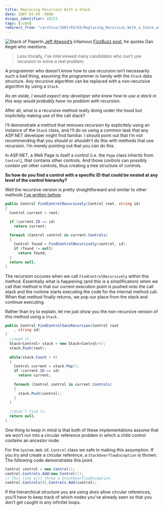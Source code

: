 ```yaml
---
title: Replacing Recursion With a Stack
date: 2007-03-04 -0800
disqus_identifier: 18223
tags: [code]
redirect_from: "/archive/2007/03/03/Replacing_Recursion_With_a_Stack.aspx/"
---
```


![Stack of
Paper](https://haacked.com/images/haacked_com/WindowsLiveWriter/ReplacingRecursionWithaStack_124F7/251979_paper_stack10.jpg)In
[Jeff Atwood’s](http://codinghorror.com/blog/ "Jeff Atwood") infamous
[FizzBuzz
post](http://www.codinghorror.com/blog/archives/000781.html "Why Can’t Programmers Program?"),
he quotes Dan Kegel who mentions.

> Less trivially, I’ve interviewed many candidates who can’t use
> recursion to solve a real problem.

A programmer who doesn’t know how to use recursion isn’t necessarily
such a bad thing, assuming the programmer is handy with the `Stack` data
structure. Any recursive algorithm can be replaced with a non-recursive
algorithm by using a `Stack`.

*As an aside, I would expect any developer who knew how to use a stack
in this way would probably have no problem with recursion.*

After all, what is a recursive method really doing under the hood but
implicitely making use of the call stack?

I’ll demonstrate a method that removes recursion by explicitely using an
instance of the `Stack` class, and I’ll do so using a common task that
any ASP.NET developer might find familiar. I should point out that I’m
not recommending that you *should* or *shouldn’t* do this with methods
that use recursion. I’m merely pointing out that you *can* do this.

In ASP.NET, a Web Page is itself a control (i.e. the `Page` class
inherits from `Control`), that contains other controls. And those
controls can possibly contain yet other controls, thus creating a tree
structure of controls.

**So how do you find a control with a specific ID that could be nested
at any level of the control hierarchy?**

Well the recursive version is pretty straightforward and similar to
other methods [I've written
before](https://haacked.com/archive/2006/06/13/ProperWayToFindTheForm.aspx "Proper Way To Find The Form").

```csharp
public Control FindControlRecursively(Control root, string id)
{
  Control current = root;

  if (current.ID == id)
    return current;

  foreach (Control control in current.Controls)
  {
    Control found = FindControlRecursively(control, id);
    if (found != null)
      return found;
  }
  return null;
}
```

The recursion occures when we call `FindControlRecursively` within this
method. Essentially what is happening (and this is a simplification)
when we call that method is that our current execution point is pushed
onto the call stack and the runtime starts executing the code for the
internal method call. When that method finally returns, we pop our place
from the stack and continue executing.

Rather than try to explain, let me just show you the non-recursive
version of this method using a `Stack.`

```csharp
public Control FindControlSansRecursion(Control root
    , string id)
{
  //seed it.
  Stack<Control> stack = new Stack<Control>();
  stack.Push(root);
    
  while(stack.Count > 0)
  {
    Control current = stack.Pop();
    if (current.ID == id)
      return current;
        
    foreach (Control control in current.Controls)
    {
      stack.Push(control);
    }
  }
  
  //didn’t find it.
  return null;
}
```

One thing to keep in mind is that both of these implementations assume
that we won’t run into a circular reference problem in which a child
control contains an ancestor node.

For the `System.Web.UI.Control` class we safe in making this assumption.
If you try and create a circular reference, a `StackOverflowException`
is thrown. The following code demonstrates this point.

```csharp
Control control = new Control();
control.Controls.Add(new Control());
// This line will throw a StackOverflowException.
control.Controls[0].Controls.Add(control); 
```

If the hierarchical structure you are using *does* allow circular
references, you’ll have to keep track of which nodes you’ve already seen
so that you don’t get caught in any infinitel loops.

